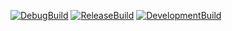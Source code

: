 [![DebugBuild](https://github.com/SugiyamaSota/CG2_00_01/actions/workflows/DebugBuild.yml/badge.svg)](https://github.com/SugiyamaSota/CG2_00_01/actions/workflows/DebugBuild.yml)
[![ReleaseBuild](https://github.com/SugiyamaSota/CG2_00_01/actions/workflows/ReleaseBuild.yml/badge.svg)](https://github.com/SugiyamaSota/CG2_00_01/actions/workflows/ReleaseBuild.yml)
[![DevelopmentBuild](https://github.com/SugiyamaSota/CG2_00_01/actions/workflows/DevelopmentBuild.yml/badge.svg)](https://github.com/SugiyamaSota/CG2_00_01/actions/workflows/DevelopmentBuild.yml)
